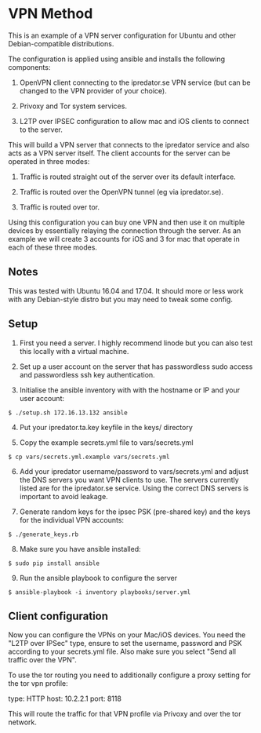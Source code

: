 VPN Method
==========

This is an example of a VPN server configuration for Ubuntu and other
Debian-compatible distributions.

The configuration is applied using ansible and installs the following
components:

1. OpenVPN client connecting to the ipredator.se VPN service (but can be
changed to the VPN provider of your choice).

2. Privoxy and Tor system services.

3. L2TP over IPSEC configuration to allow mac and iOS clients to connect to the
server.

This will build a VPN server that connects to the ipredator service and also
acts as a VPN server itself. The client accounts for the server can be operated
in three modes:

1. Traffic is routed straight out of the server over its default interface.

2. Traffic is routed over the OpenVPN tunnel (eg via ipredator.se).

3. Traffic is routed over tor.

Using this configuration you can buy one VPN and then use it on multiple devices
by essentially relaying the connection through the server. As an example we will
create 3 accounts for iOS and 3 for mac that operate in each of these three
modes.


Notes
-----

This was tested with Ubuntu 16.04 and 17.04. It should more or less work with
any Debian-style distro but you may need to tweak some config.


Setup
-----

1. First you need a server. I highly recommend linode but you can also test this
locally with a virtual machine.

2. Set up a user account on the server that has passwordless sudo access and
passwordless ssh key authentication.

3. Initialise the ansible inventory with with the hostname or IP and your user
account:

````
$ ./setup.sh 172.16.13.132 ansible
````

4. Put your ipredator.ta.key keyfile in the keys/ directory

5. Copy the example secrets.yml file to vars/secrets.yml

````
$ cp vars/secrets.yml.example vars/secrets.yml
````

6. Add your ipredator username/password to vars/secrets.yml and adjust the DNS
servers you want VPN clients to use. The servers currently listed are for the
ipredator.se service. Using the correct DNS servers is important to avoid
leakage.

7. Generate random keys for the ipsec PSK (pre-shared key) and the keys for the
individual VPN accounts:

````
$ ./generate_keys.rb
````

8. Make sure you have ansible installed:

````
$ sudo pip install ansible
````

9. Run the ansible playbook to configure the server

````
$ ansible-playbook -i inventory playbooks/server.yml
````


Client configuration
--------------------

Now you can configure the VPNs on your Mac/iOS devices. You need the "L2TP over
IPSec" type, ensure to set the username, password and PSK according to your
secrets.yml file. Also make sure you select "Send all traffic over the VPN".

To use the tor routing you need to additionally configure a proxy setting for
the tor vpn profile:

type: HTTP
host: 10.2.2.1
port: 8118

This will route the traffic for that VPN profile via Privoxy and over the tor
network.
